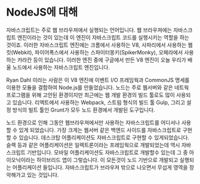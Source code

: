 NodeJS에 대해
===========

자바스크립트는 주로 웹 브라우져에서 실행되는 언어입니다. 웹 브라우져에는 자바스크립트 엔진이라는 것이 있는데 이 엔진이 자바스크립트 코드를 실행시키는 역할을 하는 것이죠. 이러한 자바스크립트 엔진에는 크롬에서 사용하는 V8, 사파리에서 사용하는 웹킷(Webkit), 파이어폭스에서 사용하는 스파이터몽키(SpikerMonky), 오페라에서 사용하는 카라칸 등이 있습니다. 이러한 엔진 중에 구글에서 만든 V8 엔진이 오늘 우리가 배울 노드에서 사용하는 자바스크립트 엔진입니다.

Ryan Dahl 이라는 사람은 이 V8 엔진에 이벤트 I/O 프레임웍과 CommonJS 명세를 이용한 모듈을 결합하여 Node.js를 만들었습니다. 노드는 주로 웹서버와 같은 네트웍 프로그램을 위해 고안된 환경이지만 최근에는 웹 개발 환경의 빌드 툴로도 많이 사용되고 있습니다. 리엑트에서 사용하는 Webpack, 스트림 형식의 빌드 툴 Gulp, 그리고 설정 방식의 빌트 툴인 Grunt가 모두 노드 환경에서 개발된 도구입니다.

노드 환경으로 인해 그동안 웹브라우져에서만 사용하는 자바스크립트를 어디서나 사용할 수 있게 되었습니다. 가장 크게는 웹서버 같은 백엔드 사이드를 자바스크립트로 구현할 수 있습니다. 데스크탑 어플리케이션도 자바스크립트로 구현할 수 있게되었습니다. 슬랙 등과 같은 어플리케이션은 일렉트론이라는 프레임웍으로 개발되었는데 역시 자바스크립트 기반입니다. 모바일 어플리케이션도 자바스크립트로 개발할수 있는데 그 중 아이오닉이라는 하이브리드 앱이 그렇습니다. 이 모든것이 노드 기반으로 개발되고 실행되는 어플리케이션 들입니다. 자바스크립트가 브라우져 밖으로 나오면서 무섭게 영역을 장악해가고 있는 것입니다.
